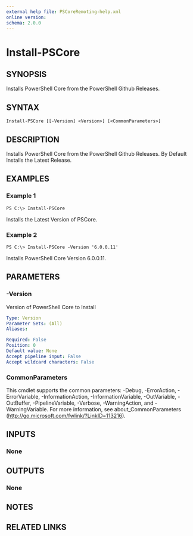 ```yaml
---
external help file: PSCoreRemoting-help.xml
online version: 
schema: 2.0.0
---
```


# Install-PSCore

## SYNOPSIS
Installs PowerShell Core from the PowerShell Github Releases.

## SYNTAX

```
Install-PSCore [[-Version] <Version>] [<CommonParameters>]
```

## DESCRIPTION
Installs PowerShell Core from the PowerShell Github Releases. By Default Installs the Latest Release.

## EXAMPLES

### Example 1
```
PS C:\> Install-PSCore
```

Installs the Latest Version of PSCore.

### Example 2
```
PS C:\> Install-PSCore -Version '6.0.0.11'
```

Installs PowerShell Core Version 6.0.0.11.

## PARAMETERS

### -Version
Version of PowerShell Core to Install

```yaml
Type: Version
Parameter Sets: (All)
Aliases: 

Required: False
Position: 0
Default value: None
Accept pipeline input: False
Accept wildcard characters: False
```

### CommonParameters
This cmdlet supports the common parameters: -Debug, -ErrorAction, -ErrorVariable, -InformationAction, -InformationVariable, -OutVariable, -OutBuffer, -PipelineVariable, -Verbose, -WarningAction, and -WarningVariable. For more information, see about_CommonParameters (http://go.microsoft.com/fwlink/?LinkID=113216).

## INPUTS

### None

## OUTPUTS

### None

## NOTES

## RELATED LINKS

